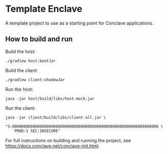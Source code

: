 # Template Enclave
A template project to use as a starting point for Conclave applications.

## How to build and run
Build the host:
```shell
./gradlew host:bootJar
```

Build the client:
```shell
./gradlew client:shadowJar
```

Run the host:
```shell
java -jar host/build/libs/host-mock.jar
```

Run the client:
```shell
java -jar client/build/libs/client-all.jar \
    "S:0000000000000000000000000000000000000000000000000000000000000000 \
    PROD:1 SEC:INSECURE"
```

For full instructions on building and running the project, see https://docs.conclave.net/conclave-init.html.

